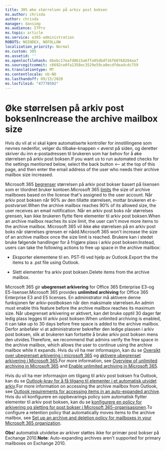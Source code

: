 ```yaml
---
title: 305 øke størrelsen på arkiv post boksen
ms.author: chrisda
author: chrisda
manager: dansimp
ms.audience: ITPro
ms.topic: article
ms.service: o365-administration
ROBOTS: NOINDEX, NOFOLLOW
localization_priority: Normal
ms.custom: 305
ms.assetid: ''
ms.openlocfilehash: 6bebc17eafd8615a6ffa95dbdf16f60768204aa7
ms.sourcegitcommit: c6692ce0fa1358ec3529e59ca0ecdfdea4cdc759
ms.translationtype: MT
ms.contentlocale: nb-NO
ms.lasthandoff: 09/15/2020
ms.locfileid: "47778592"
---
```

# <a name="increase-the-archive-mailbox-size"></a><span data-ttu-id="c8de8-102">Øke størrelsen på arkiv post boksen</span><span class="sxs-lookup"><span data-stu-id="c8de8-102">Increase the archive mailbox size</span></span>


<span data-ttu-id="c8de8-103">Hvis du vil at vi skal kjøre automatiserte kontroller for innstillingene som nevnes nedenfor, velger du tilbake-knappen < øverst på siden, og deretter skriver du inn e-postadressen til brukeren som har behov for å øke størrelsen på arkiv post boksen.</span><span class="sxs-lookup"><span data-stu-id="c8de8-103">If you want us to run automated checks for the settings mentioned below, select the back button <-- at the top of this page, and then enter the email address of the user who needs their archive mailbox size increased.</span></span>

<span data-ttu-id="c8de8-104">Microsoft 365 [begrenser](https://docs.microsoft.com/office365/servicedescriptions/exchange-online-service-description/exchange-online-limits#mailbox-storage-limits) størrelsen på arkiv post bokser basert på lisensen som er tilordnet bruker kontoen.</span><span class="sxs-lookup"><span data-stu-id="c8de8-104">Microsoft 365 [limits](https://docs.microsoft.com/office365/servicedescriptions/exchange-online-service-description/exchange-online-limits#mailbox-storage-limits) the size of archive mailboxes based on the license that's assigned to the user account.</span></span> <span data-ttu-id="c8de8-105">Når arkiv post boksen når 90% av den tillatte størrelsen, mottar brukeren et e-postvarsel.</span><span class="sxs-lookup"><span data-stu-id="c8de8-105">When the archive mailbox reaches 90% of its allowed size, the user receives an email notification.</span></span> <span data-ttu-id="c8de8-106">Når en arkiv post boks når størrelses grensen, kan ikke brukeren flytte flere elementer til arkiv post boksen.</span><span class="sxs-lookup"><span data-stu-id="c8de8-106">When an archive mailbox reaches its size limit, the user can't move more items to the archive mailbox.</span></span> <span data-ttu-id="c8de8-107">Microsoft 365 vil ikke øke størrelsen på en arkiv post boks når størrelses grensen er nådd.</span><span class="sxs-lookup"><span data-stu-id="c8de8-107">Microsoft 365 won't increase the size of an archive mailbox once the size limit is reached.</span></span> <span data-ttu-id="c8de8-108">Brukere kan i stedet bruke følgende handlinger for å frigjøre plass i arkiv post boksen:</span><span class="sxs-lookup"><span data-stu-id="c8de8-108">Instead, users can take the following actions to free up space in the archive mailbox:</span></span>

- <span data-ttu-id="c8de8-109">Eksporter elementene til en. PST-fil ved hjelp av Outlook.</span><span class="sxs-lookup"><span data-stu-id="c8de8-109">Export the the items to a .pst file using Outlook.</span></span>

- <span data-ttu-id="c8de8-110">Slett elementer fra arkiv post boksen.</span><span class="sxs-lookup"><span data-stu-id="c8de8-110">Delete items from the archive mailbox.</span></span>

<span data-ttu-id="c8de8-111">Microsoft 365 gir **ubegrenset arkivering** for Office 365 Enterprise E3-og E5-lisenser.</span><span class="sxs-lookup"><span data-stu-id="c8de8-111">Microsoft 365 provides **unlimited archiving** for Office 365 Enterprise E3 and E5 licenses.</span></span> <span data-ttu-id="c8de8-112">En administrator må aktivere denne funksjonen før arkiv-postboksen når den maksimale størrelsen.</span><span class="sxs-lookup"><span data-stu-id="c8de8-112">An admin must enable this feature before the archive mailbox reaches its maximum size.</span></span> <span data-ttu-id="c8de8-113">Når ubegrenset arkivering er aktivert, kan det bruke opptil 30 dager før ledig plass legges til arkiv post boksen.</span><span class="sxs-lookup"><span data-stu-id="c8de8-113">When unlimited archiving is enabled, it can take up to 30 days before free space is added to the archive mailbox.</span></span> <span data-ttu-id="c8de8-114">Derfor anbefaler vi at administratorer bekrefter den ledige plassen i arkiv post boksen, slik at brukeren kan fortsette å bruke arkiv post boksen mens den utvides.</span><span class="sxs-lookup"><span data-stu-id="c8de8-114">Therefore, we recommend that admins verify the free space in the archive mailbox, which allows the user to continue using the archive mailbox while it expands.</span></span> <span data-ttu-id="c8de8-115">Hvis du vil ha mer informasjon, kan du se [Oversikt over ubegrenset arkivering i microsoft 365](https://docs.microsoft.com/microsoft-365/compliance/unlimited-archiving) og [aktivere ubegrenset arkivering i Microsoft 365](https://docs.microsoft.com/microsoft-365/compliance/enable-unlimited-archiving).</span><span class="sxs-lookup"><span data-stu-id="c8de8-115">For more information, see [Overview of unlimited archiving in Microsoft 365](https://docs.microsoft.com/microsoft-365/compliance/unlimited-archiving) and [Enable unlimited archiving in Microsoft 365](https://docs.microsoft.com/microsoft-365/compliance/enable-unlimited-archiving).</span></span>

<span data-ttu-id="c8de8-116">Hvis du vil ha mer informasjon om tilgang til arkiv post boksen fra Outlook, kan du se [Outlook-krav for å få tilgang til elementer i et automatisk utvidet arkiv](https://docs.microsoft.com/microsoft-365/compliance/unlimited-archiving#outlook-requirements-for-accessing-items-in-an-auto-expanded-archive).</span><span class="sxs-lookup"><span data-stu-id="c8de8-116">For more information on accessing the archive mailbox from Outlook, see [Outlook requirements for accessing items in an auto-expanded archive](https://docs.microsoft.com/microsoft-365/compliance/unlimited-archiving#outlook-requirements-for-accessing-items-in-an-auto-expanded-archive).</span></span> <span data-ttu-id="c8de8-117">Hvis du vil konfigurere en oppbevarings policy som automatisk flytter elementer til arkiv post boksen, kan du se [konfigurere en policy for arkivering og sletting for post bokser i Microsoft 365-organisasjonen](https://docs.microsoft.com/microsoft-365/compliance/set-up-an-archive-and-deletion-policy-for-mailboxes).</span><span class="sxs-lookup"><span data-stu-id="c8de8-117">To configure a retention policy that automatically moves items to the archive mailbox, see [Set up an archive and deletion policy for mailboxes in your Microsoft 365 organization](https://docs.microsoft.com/microsoft-365/compliance/set-up-an-archive-and-deletion-policy-for-mailboxes).</span></span>

<span data-ttu-id="c8de8-118">**Obs**! automatisk utvidelse av arkiver støttes ikke for primær post bokser på Exchange 2010.</span><span class="sxs-lookup"><span data-stu-id="c8de8-118">**Note**: Auto-expanding archives aren't supported for primary mailboxes on Exchange 2010.</span></span>
